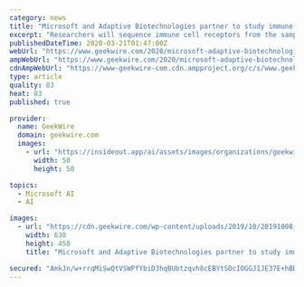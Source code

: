 ```yaml
---
category: news
title: "Microsoft and Adaptive Biotechnologies partner to study immune response to COVID-19"
excerpt: "Researchers will sequence immune cell receptors from the samples using Adaptive’s proprietary technology. The findings will then be analyzed by Microsoft’s large-scale machine learning capabilities and Azure cloud platform. “We can improve our collective understanding of COVID-19 by decoding the immune system’s response to the virus and ..."
publishedDateTime: 2020-03-21T01:47:00Z
webUrl: "https://www.geekwire.com/2020/microsoft-adaptive-biotechnologies-partner-study-immune-response-covid-19/"
ampWebUrl: "https://www.geekwire.com/2020/microsoft-adaptive-biotechnologies-partner-study-immune-response-covid-19/amp/"
cdnAmpWebUrl: "https://www-geekwire-com.cdn.ampproject.org/c/s/www.geekwire.com/2020/microsoft-adaptive-biotechnologies-partner-study-immune-response-covid-19/amp/"
type: article
quality: 83
heat: 83
published: true

provider:
  name: GeekWire
  domain: geekwire.com
  images:
    - url: "https://insideout.app/ai/assets/images/organizations/geekwire.com-50x50.jpg"
      width: 50
      height: 50

topics:
  - Microsoft AI
  - AI

images:
  - url: "https://cdn.geekwire.com/wp-content/uploads/2019/10/20191008_GeekWire_Summit_244-630x450.jpg"
    width: 630
    height: 450
    title: "Microsoft and Adaptive Biotechnologies partner to study immune response to COVID-19"

secured: "AmkJn/w+rrqMiSwQtVSWPfYbiD3hqBUbtzqvh8cEBYtSOcIOGGJ1JE37E+hBD2HHLwYTaKEi3LQJpxy3p3pQaUQR5PIAtQFPNawxSKoJK2QvTgkjGiD8/VpeaJESFDuiZpYXe+SkDn28uQ4Ye2pPnl2sPHRdVhc/vd4PkXiEXwH0aV2aFVarZnz3G4IJMsSeaI2AGX2luHVP6NO2/NWgAvxyF0cRGdq6HQxDcdWjLjsWTrJBLIsO3JSzj+fWlySUMd2Y9/rXjfbIvPRHsFKGhfsVMWgU8DZ5cZbrmqV6p2rvt46D78RM+PdwqcbM8dh0xs28HWylx4CDEKo88UeBdpkHw0pocNyGpNOCcHx9qvaWKK3jWjCq/ldNhcAaBxAg3QJSGhpcrW8AnqyBfEpKLr+SCMlesDjf/KX1jdKLyPBJQXKXWpnlzEIvOCkr5sLTIXrHxh/a8tcK3xXtG3fSTUlx1mp7SmS7T6d2zL6GxuU=;NH2umhOi/LMgF3uHCeiohw=="
---
```


